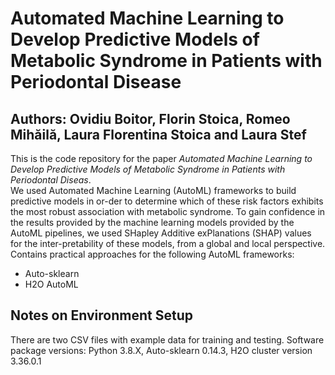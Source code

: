 # Automated Machine Learning to Develop Predictive Models of Metabolic Syndrome in Patients with Periodontal Disease
## Authors: Ovidiu Boitor, Florin Stoica, Romeo Mihăilă, Laura Florentina Stoica and Laura Stef 
This is the code repository for the paper _Automated Machine Learning to Develop Predictive Models of Metabolic Syndrome in Patients with Periodontal Diseas_.  
We used Automated Machine Learning (AutoML) frameworks to build predictive models in or-der to determine which of these risk factors exhibits the most robust association with metabolic syndrome. To gain confidence in the results provided by the machine learning models provided by the AutoML pipelines, we used SHapley Additive exPlanations (SHAP) values for the inter-pretability of these models, from a global and local perspective.
Contains practical approaches for the following AutoML frameworks:
- Auto-sklearn 
- H2O AutoML
## Notes on Environment Setup
There are two CSV files with example data for training and testing.
Software package versions: Python 3.8.X, Auto-sklearn 0.14.3, H2O cluster version 3.36.0.1
